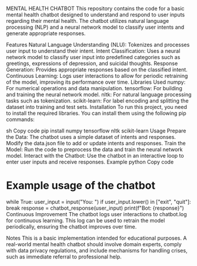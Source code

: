 MENTAL HEALTH CHATBOT
This repository contains the code for a basic mental health chatbot designed to understand and respond to user inputs regarding their mental health. The chatbot utilizes natural language processing (NLP) and a neural network model to classify user intents and generate appropriate responses.

Features
Natural Language Understanding (NLU): Tokenizes and processes user input to understand their intent.
Intent Classification: Uses a neural network model to classify user input into predefined categories such as greetings, expressions of depression, and suicidal thoughts.
Response Generation: Provides appropriate responses based on the classified intent.
Continuous Learning: Logs user interactions to allow for periodic retraining of the model, improving its performance over time.
Libraries Used
numpy: For numerical operations and data manipulation.
tensorflow: For building and training the neural network model.
nltk: For natural language processing tasks such as tokenization.
scikit-learn: For label encoding and splitting the dataset into training and test sets.
Installation
To run this project, you need to install the required libraries. You can install them using the following pip commands:

sh
Copy code
pip install numpy tensorflow nltk scikit-learn
Usage
Prepare the Data: The chatbot uses a simple dataset of intents and responses. Modify the data.json file to add or update intents and responses.
Train the Model: Run the code to preprocess the data and train the neural network model.
Interact with the Chatbot: Use the chatbot in an interactive loop to enter user inputs and receive responses.
Example
python
Copy code
# Example usage of the chatbot
while True:
    user_input = input("You: ")
    if user_input.lower() in ["exit", "quit"]:
        break
    response = chatbot_response(user_input)
    print(f"Bot: {response}")
Continuous Improvement
The chatbot logs user interactions to chatbot.log for continuous learning. This log can be used to retrain the model periodically, ensuring the chatbot improves over time.

Notes
This is a basic implementation intended for educational purposes. A real-world mental health chatbot should involve domain experts, comply with data privacy regulations, and include mechanisms for handling crises, such as immediate referral to professional help.
